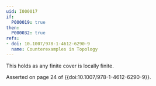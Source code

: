 ```yaml
---
uid: I000017
if:
  P000019: true
then:
  P000032: true
refs:
- doi: 10.1007/978-1-4612-6290-9
  name: Counterexamples in Topology
---
```


This holds as any finite cover is locally finite.

Asserted on page 24 of {{doi:10.1007/978-1-4612-6290-9}}.
